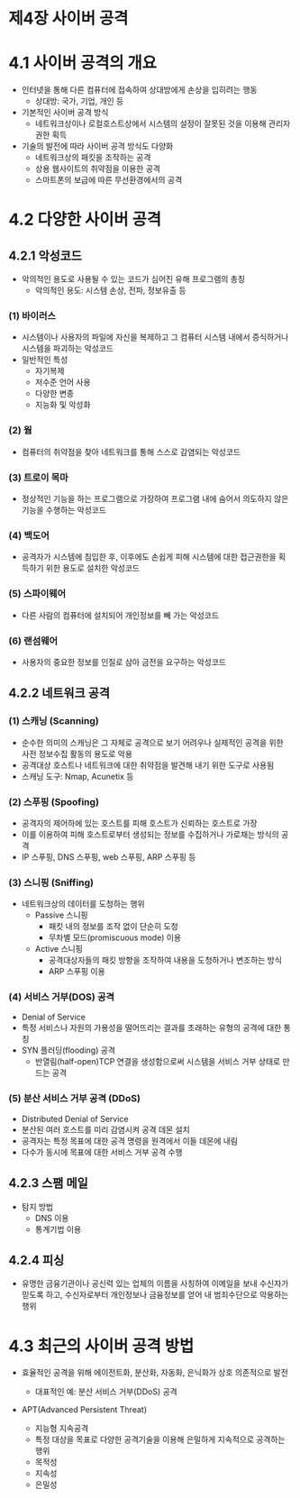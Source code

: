 # 제4장 사이버 공격

# 4.1 사이버 공격의 개요

- 인터넷을 통해 다른 컴퓨터에 접속하여 상대방에게 손상을 입히려는 행동
    - 상대방: 국가, 기업, 개인 등
- 기본적인 사이버 공격 방식
    - 네트워크상이나 로컬호스트상에서 시스템의 설정이 잘못된 것을 이용해 관리자 권한 획득
- 기술의 발전에 따라 사이버 공격 방식도 다양화
    - 네트워크상의 패킷을 조작하는 공격
    - 상용 웹사이트의 취약점을 이용한 공격
    - 스마트폰의 보급에 따른 무선환경에서의 공격

# 4.2 다양한 사이버 공격

## 4.2.1 악성코드

- 악의적인 용도로 사용될 수 있는 코드가 심어진 유해 프로그램의 총칭
    - 악의적인 용도: 시스템 손상, 전파, 정보유출 등

### (1) 바이러스

- 시스템이나 사용자의 파일에 자신을 복제하고 그 컴퓨터 시스템 내에서 증식하거나 시스템을 파괴하는 악성코드
- 일반적인 특성
    - 자기복제
    - 저수준 언어 사용
    - 다양한 변종
    - 지능화 및 악성화

### (2) 웜

- 컴퓨터의 취약점을 찾아 네트워크를 통해 스스로 감염되는 악성코드

### (3) 트로이 목마

- 정상적인 기능을 하는 프로그램으로 가장하여 프로그램 내에 숨어서 의도하지 않은 기능을 수행하는 악성코드

### (4) 백도어

- 공격자가 시스템에 침입한 후, 이후에도 손쉽게 피해 시스템에 대한 접근권한을 획득하기 위한 용도로 설치한 악성코드

### (5) 스파이웨어

- 다른 사람의 컴퓨터에 설치되어 개인정보를 빼 가는 악성코드

### (6) 랜섬웨어

- 사용자의 중요한 정보를 인질로 삼아 금전을 요구하는 악성코드

## 4.2.2 네트워크 공격

### (1) 스캐닝 (Scanning)

- 순수한 의미의 스캐닝은 그 자체로 공격으로 보기 어려우나 실제적인 공격을 위한 사전 정보수집 활동의 용도로 악용
- 공격대상 호스트나 네트워크에 대한 취약점을 발견해 내기 위한 도구로 사용됨
- 스캐닝 도구: Nmap, Acunetix 등

### (2) 스푸핑 (Spoofing)

- 공격자의 제어하에 있는 호스트를 피해 호스트가 신뢰하는 호스트로 가장
- 이를 이용하여 피해 호스트로부터 생성되는 정보를 수집하거나 가로채는 방식의 공격
- IP 스푸핑, DNS 스푸핑, web 스푸핑, ARP 스푸핑 등

### (3) 스니핑 (Sniffing)

- 네트워크상의 데이터를 도청하는 행위
    - Passive 스니핑
        - 패킷 내의 정보를 조작 없이 단순히 도청
        - 무차별 모드(promiscuous mode) 이용
    - Active 스니핑
        - 공격대상자들의 패킷 방향을 조작하여 내용을 도청하거나 변조하는 방식
        - ARP 스푸핑 이용

### (4) 서비스 거부(DOS) 공격

- Denial of Service
- 특정 서비스나 자원의 가용성을 떨어뜨리는 결과를 초래하는 유형의 공격에 대한 통칭
- SYN 플러딩(flooding) 공격
    - 반열림(half-open)TCP 연결을 생성함으로써 시스템을 서비스 거부 상태로 만드는 공격

### (5) 분산 서비스 거부 공격 (DDoS)

- Distributed Denial of Service
- 분산된 여러 호스트를 미리 감염시켜 공격 데몬 설치
- 공격자는 특정 목표에 대한 공격 명령을 원격에서 이들 데몬에 내림
- 다수가 동시에 목표에 대한 서비스 거부 공격 수행

## 4.2.3 스팸 메일

- 탐지 방법
    - DNS 이용
    - 통계기법 이용

## 4.2.4 피싱

- 유명한 금융기관이나 공신력 있는 업체의 이름을 사칭하여 이메일을 보내 수신자가 믿도록 하고, 수신자로부터 개인정보나 금융정보를 얻어 내 범죄수단으로 악용하는 행위

# 4.3 최근의 사이버 공격 방법

- 효율적인 공격을 위해 에이전트화, 분산화, 자동화, 은닉화가 상호 의존적으로 발전
    - 대표적인 예: 분산 서비스 거부(DDoS) 공격

- APT(Advanced Persistent Threat)
    - 지능형 지속공격
    - 특정 대상을 목표로 다양한 공격기술을 이용해 은밀하게 지속적으로 공격하는 행위
    - 목적성
    - 지속성
    - 은밀성